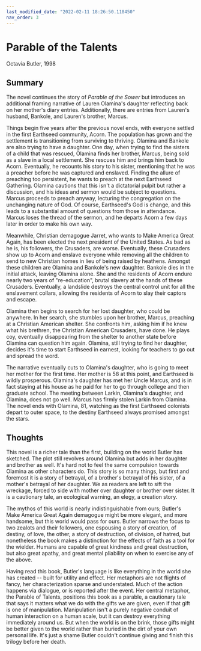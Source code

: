 ```yaml
---
last_modified_date: "2022-02-11 18:26:50.118450"
nav_order: 3
---
```


# Parable of the Talents
Octavia Butler, 1998

## Summary
The novel continues the story of _Parable of the Sower_ but introduces an additional framing narrative of Lauren Olamina's daughter reflecting back on her mother's diary entries. Additionally, there are entries from Lauren's husband, Bankole, and Lauren's brother, Marcus.

Things begin five years after the previous novel ends, with everyone settled in the first Earthseed community, Acorn. The population has grown and the settlement is transitioning from surviving to thriving. Olamina and Bankole are also trying to have a daughter. One day, when trying to find the sisters of a child that was rescued, Olamina finds her brother, Marcus, being sold as a slave in a local settlement. She rescues him and brings him back to Acorn. Eventually, he recounts his story to his sister, mentioning that he was a preacher before he was captured and enslaved. Finding the allure of preaching too persistent, he wants to preach at the next Earthseed Gathering. Olamina cautions that this isn't a dictatorial pulpit but rather a discussion, and his ideas and sermon would be subject to questions. Marcus proceeds to preach anyway, lecturing the congregation on the unchanging nature of God. Of course, Earthseed's God is change, and this leads to a substantial amount of questions from those in attendance. Marcus loses the thread of the sermon, and he departs Acorn a few days later in order to make his own way.

Meanwhile, Christian demagogue Jarret, who wants to Make America Great Again, has been elected the next president of the United States. As bad as he is, his followers, the Crusaders, are worse. Eventually, these Crusaders show up to Acorn and enslave everyone while removing all the children to send to new Christian homes in lieu of being raised by heathens. Amongst these children are Olamina and Bankole's new daughter. Bankole dies in the initial attack, leaving Olamina alone. She and the residents of Acorn endure nearly two years of "re-education", brutal slavery at the hands of these Crusaders. Eventually, a landslide destroys the central control unit for all the enslavement collars, allowing the residents of Acorn to slay their captors and escape.

Olamina then begins to search for her lost daughter, who could be anywhere. In her search, she stumbles upon her brother, Marcus, preaching at a Christian American shelter. She confronts him, asking him if he knew what his brethren, the Christian American Crusaders, have done. He plays coy, eventually disappearing from the shelter to another state before Olamina can question him again. Olamina, still trying to find her daughter, decides it's time to start Earthseed in earnest, looking for teachers to go out and spread the word.

The narrative eventually cuts to Olamina's daughter, who is going to meet her mother for the first time. Her mother is 58 at this point, and Earthseed is wildly prosperous. Olamina's daughter has met her Uncle Marcus, and is in fact staying at his house as he paid for her to go through college and then graduate school. The meeting between Larkin, Olamina's daughter, and Olamina, does not go well. Marcus has firmly stolen Larkin from Olamina. The novel ends with Olamina, 81, watching as the first Earthseed colonists depart to outer space, to the destiny Earthseed always promised amongst the stars.

## Thoughts
This novel is a richer tale than the first, building on the world Butler has sketched. The plot still revolves around Olamina but adds in her daughter and brother as well. It's hard not to feel the same compulsion towards Olamina as other characters do. This story is so many things, but first and foremost it is a story of betrayal, of a brother's betrayal of his sister, of a mother's betrayal of her daughter. We as readers are left to sift the wreckage, forced to side with mother over daughter or brother over sister. It is a cautionary tale, an ecological warning, an elegy, a creation story.

The mythos of this world is nearly indistinguishable from ours; Butler's Make America Great Again demagogue might be more elegant, and more handsome, but this world would pass for ours. Butler narrows the focus to two zealots and their followers, one espousing a story of creation, of destiny, of love, the other, a story of destruction, of division, of hatred, but nonetheless the book makes a distinction for the effects of faith as a tool for the wielder. Humans are capable of great kindness and great destruction, but also great apathy, and great mental pliability on when to exercise any of the above.

Having read this book, Butler's language is like everything in the world she has created -- built for utility and effect. Her metaphors are not flights of fancy, her characterization sparse and understated. Much of the action happens via dialogue, or is reported after the event. Her central metaphor, the Parable of Talents, positions this book as a parable, a cautionary tale that says it matters what we do with the gifts we are given, even if that gift is one of manipulation. Manipulation isn't a purely negative conduit of human interaction on a human scale, but it can destroy everything immediately around us. But when the world is on the brink, those gifts might be better given to the world rather than buried in the dirt of your own personal life. It's just a shame Butler couldn't continue giving and finish this trilogy before her death.